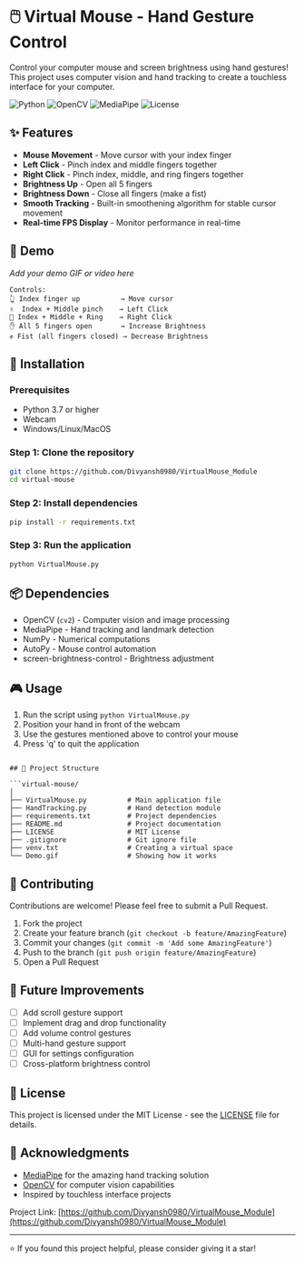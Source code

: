 # 🖱️ Virtual Mouse - Hand Gesture Control

Control your computer mouse and screen brightness using hand gestures! This project uses computer vision and hand tracking to create a touchless interface for your computer.

![Python](https://img.shields.io/badge/Python-3.7%2B-blue)
![OpenCV](https://img.shields.io/badge/OpenCV-4.5%2B-green)
![MediaPipe](https://img.shields.io/badge/MediaPipe-Latest-orange)
![License](https://img.shields.io/badge/License-MIT-yellow)

## ✨ Features

- **Mouse Movement** - Move cursor with your index finger
- **Left Click** - Pinch index and middle fingers together
- **Right Click** - Pinch index, middle, and ring fingers together
- **Brightness Up** - Open all 5 fingers
- **Brightness Down** - Close all fingers (make a fist)
- **Smooth Tracking** - Built-in smoothening algorithm for stable cursor movement
- **Real-time FPS Display** - Monitor performance in real-time

## 🎥 Demo

*Add your demo GIF or video here*

```
Controls:
👆 Index finger up          → Move cursor
✌️  Index + Middle pinch    → Left Click
🤟 Index + Middle + Ring    → Right Click
✋ All 5 fingers open       → Increase Brightness
✊ Fist (all fingers closed) → Decrease Brightness
```

## 🚀 Installation

### Prerequisites

- Python 3.7 or higher
- Webcam
- Windows/Linux/MacOS

### Step 1: Clone the repository

```bash
git clone https://github.com/Divyansh0980/VirtualMouse_Module
cd virtual-mouse
```

### Step 2: Install dependencies

```bash
pip install -r requirements.txt
```

### Step 3: Run the application

```bash
python VirtualMouse.py
```

## 📦 Dependencies

- OpenCV (`cv2`) - Computer vision and image processing
- MediaPipe - Hand tracking and landmark detection
- NumPy - Numerical computations
- AutoPy - Mouse control automation
- screen-brightness-control - Brightness adjustment

## 🎮 Usage

1. Run the script using `python VirtualMouse.py`
2. Position your hand in front of the webcam
3. Use the gestures mentioned above to control your mouse
4. Press 'q' to quit the application



```

## 📁 Project Structure

```virtual-mouse/
│
├── VirtualMouse.py          # Main application file
├── HandTracking.py          # Hand detection module
├── requirements.txt         # Project dependencies
├── README.md                # Project documentation
├── LICENSE                  # MIT License
├── .gitignore               # Git ignore file
├── venv.txt                 # Creating a virtual space
└── Demo.gif                 # Showing how it works
```

## 🤝 Contributing

Contributions are welcome! Please feel free to submit a Pull Request.

1. Fork the project
2. Create your feature branch (`git checkout -b feature/AmazingFeature`)
3. Commit your changes (`git commit -m 'Add some AmazingFeature'`)
4. Push to the branch (`git push origin feature/AmazingFeature`)
5. Open a Pull Request



## 📝 Future Improvements

- [ ] Add scroll gesture support
- [ ] Implement drag and drop functionality
- [ ] Add volume control gestures
- [ ] Multi-hand gesture support
- [ ] GUI for settings configuration
- [ ] Cross-platform brightness control

## 📄 License

This project is licensed under the MIT License - see the [LICENSE](LICENSE) file for details.

## 👏 Acknowledgments

- [MediaPipe](https://mediapipe.dev/) for the amazing hand tracking solution
- [OpenCV](https://opencv.org/) for computer vision capabilities
- Inspired by touchless interface projects



Project Link: [https://github.com/Divyansh0980/VirtualMouse_Module](https://github.com/Divyansh0980/VirtualMouse_Module)

---

⭐ If you found this project helpful, please consider giving it a star!


